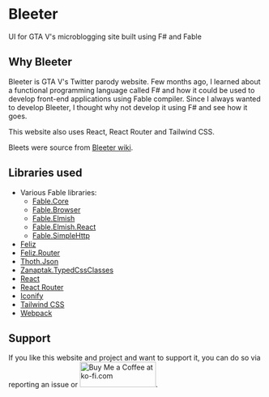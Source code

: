# Bleeter
UI for GTA V's microblogging site built using F# and Fable

## Why Bleeter
Bleeter is GTA V's Twitter parody website. Few months ago, I learned about a functional programming language called F# and how it could be used to develop front-end applications using Fable compiler. Since I always wanted to develop Bleeter, I thought why not develop it using F# and see how it goes.

This website also uses React, React Router and Tailwind CSS.

Bleets were source from [Bleeter wiki](https://gta.fandom.com/wiki/Bleeter/Bleets).

## Libraries used

* Various Fable libraries:
    * [Fable.Core](https://github.com/fable-compiler/fable)
    * [Fable.Browser](https://github.com/fable-compiler/fable-browser)
    * [Fable.Elmish](https://elmish.github.io/elmish)
    * [Fable.Elmish.React](https://github.com/elmish/react)
    * [Fable.SimpleHttp](https://github.com/Zaid-Ajaj/Fable.SimpleHttp)
* [Feliz](https://github.com/Zaid-Ajaj/Feliz) 
* [Feliz.Router](https://github.com/Zaid-Ajaj/Feliz.Router) 
* [Thoth.Json](https://thoth-org.github.io/)
* [Zanaptak.TypedCssClasses](https://github.com/zanaptak/TypedCssClasses)
* [React](https://reactjs.org)
* [React Router](https://reactrouter.com)
* [Iconify](https://iconify.design)
* [Tailwind CSS](https://tailwindcss.com)
* [Webpack](https://webpack.js.org)

## Support

If you like this website and project and want to support it, you can do so via reporting an issue or 
<a href='https://ko-fi.com/sumeetdas' target='_blank'><img  style='border:0px;height:50px;width:150px' src='https://az743702.vo.msecnd.net/cdn/kofi3.png?v=0' alt='Buy Me a Coffee at ko-fi.com' /></a>.